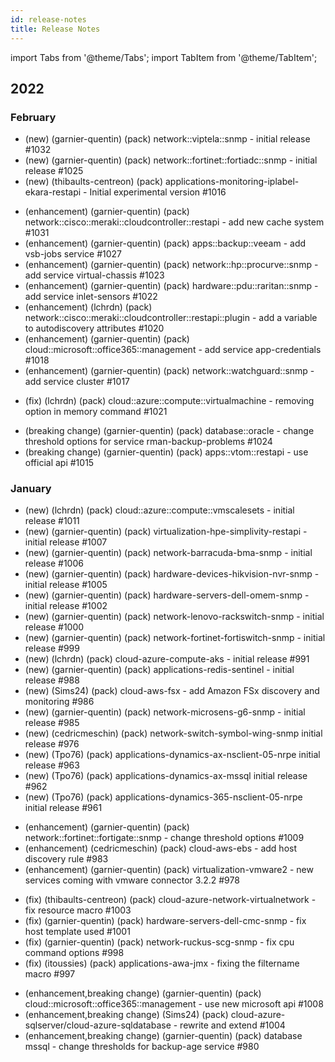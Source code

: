 ```yaml
---
id: release-notes
title: Release Notes
---
```


import Tabs from '@theme/Tabs';
import TabItem from '@theme/TabItem';

## 2022

### February

<Tabs groupId="sync">
<TabItem value="New connectors" label="New connectors">

- (new) (garnier-quentin) (pack) network::viptela::snmp - initial release #1032
- (new) (garnier-quentin) (pack) network::fortinet::fortiadc::snmp - initial release #1025
- (new) (thibaults-centreon) (pack) applications-monitoring-iplabel-ekara-restapi - Initial experimental version #1016

</TabItem>
<TabItem value="Enhancements" label="Enhancements">

- (enhancement) (garnier-quentin) (pack) network::cisco::meraki::cloudcontroller::restapi - add new cache system #1031
- (enhancement) (garnier-quentin) (pack) apps::backup::veeam - add vsb-jobs service #1027
- (enhancement) (garnier-quentin) (pack) network::hp::procurve::snmp - add service virtual-chassis #1023
- (enhancement) (garnier-quentin) (pack) hardware::pdu::raritan::snmp - add service inlet-sensors #1022
- (enhancement) (lchrdn) (pack) network::cisco::meraki::cloudcontroller::restapi::plugin - add a variable to autodiscovery attributes #1020
- (enhancement) (garnier-quentin) (pack) cloud::microsoft::office365::management - add service app-credentials #1018
- (enhancement) (garnier-quentin) (pack) network::watchguard::snmp - add service cluster #1017

</TabItem>
<TabItem value="Fix" label="Fix">

- (fix) (lchrdn) (pack) cloud::azure::compute::virtualmachine - removing option in memory command #1021

</TabItem>
<TabItem value="Breaking changes" label="Breaking changes">

- (breaking change) (garnier-quentin) (pack) database::oracle - change threshold options for service rman-backup-problems #1024
- (breaking change) (garnier-quentin) (pack) apps::vtom::restapi - use official api #1015

</TabItem>
</Tabs>

### January

<Tabs groupId="sync">
<TabItem value="New connectors" label="New connectors">

- (new) (lchrdn) (pack) cloud::azure::compute::vmscalesets - initial release #1011
- (new) (garnier-quentin) (pack) virtualization-hpe-simplivity-restapi - initial release #1007
- (new) (garnier-quentin) (pack) network-barracuda-bma-snmp - initial release #1006
- (new) (garnier-quentin) (pack) hardware-devices-hikvision-nvr-snmp - initial release #1005
- (new) (garnier-quentin) (pack) hardware-servers-dell-omem-snmp - initial release #1002
- (new) (garnier-quentin) (pack) network-lenovo-rackswitch-snmp - initial release #1000
- (new) (garnier-quentin) (pack) network-fortinet-fortiswitch-snmp - initial release #999
- (new) (lchrdn) (pack) cloud-azure-compute-aks - initial release #991
- (new) (garnier-quentin) (pack) applications-redis-sentinel - initial release #988
- (new) (Sims24) (pack) cloud-aws-fsx - add Amazon FSx discovery and monitoring #986
- (new) (garnier-quentin) (pack) network-microsens-g6-snmp - initial release #985
- (new) (cedricmeschin) (pack) network-switch-symbol-wing-snmp initial release #976
- (new) (Tpo76) (pack) applications-dynamics-ax-nsclient-05-nrpe initial release #963
- (new) (Tpo76) (pack) applications-dynamics-ax-mssql initial release #962
- (new) (Tpo76) (pack) applications-dynamics-365-nsclient-05-nrpe initial release #961

</TabItem>
<TabItem value="Enhancements" label="Enhancements">

- (enhancement) (garnier-quentin) (pack) network::fortinet::fortigate::snmp - change threshold options  #1009
- (enhancement) (cedricmeschin) (pack) cloud-aws-ebs - add host discovery rule #983
- (enhancement) (garnier-quentin) (pack) virtualization-vmware2 - new services coming with vmware connector 3.2.2 #978

</TabItem>
<TabItem value="Fix" label="Fix">

- (fix) (thibaults-centreon) (pack) cloud-azure-network-virtualnetwork - fix resource macro #1003
- (fix) (garnier-quentin) (pack) hardware-servers-dell-cmc-snmp  - fix host template used #1001
- (fix) (garnier-quentin) (pack) network-ruckus-scg-snmp - fix cpu command options #998
- (fix) (itoussies) (pack) applications-awa-jmx - fixing the filtername macro #997

</TabItem>
<TabItem value="Breaking changes" label="Breaking changes">

- (enhancement,breaking change) (garnier-quentin) (pack) cloud::microsoft::office365::management - use new microsoft api #1008
- (enhancement,breaking change) (Sims24) (pack) cloud-azure-sqlserver/cloud-azure-sqldatabase - rewrite and extend #1004
- (enhancement,breaking change) (garnier-quentin) (pack) database mssql - change thresholds for backup-age service #980

</TabItem>
</Tabs>
